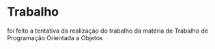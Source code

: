 # Trabalho
foi feito a tentativa da realização do trabalho da matéria de Trabalho de Programação Orientada a Objetos
